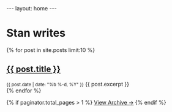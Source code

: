 <!DOCTYPE html>
<html lang="en" >
<head>
  <meta charset="UTF-8">
  <title>cms</title>
  

</head>
<body>
<!-- partial:index.partial.html -->
---
layout: home
---

# Stan writes

{% for post in site.posts limit:10 %}
<div class="post">
  <h2><a href="{{ post.url }}">{{ post.title }}</a></h2>
  <small class="date">{{ post.date | date: "%b %-d, %Y" }}</small>
  {{ post.excerpt }}
</div>
{% endfor %}

{% if paginator.total_pages > 1 %}
<a href="/archive">View Archive →</a>
{% endif %}
<!-- partial -->
  
</body>
</html>
